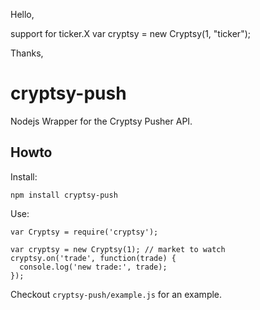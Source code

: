 Hello,

support for ticker.X
var cryptsy = new Cryptsy(1, "ticker");

Thanks,


# cryptsy-push

Nodejs Wrapper for the Cryptsy Pusher API.

## Howto

Install:

    npm install cryptsy-push

Use:

    var Cryptsy = require('cryptsy');

    var cryptsy = new Cryptsy(1); // market to watch
    cryptsy.on('trade', function(trade) {
      console.log('new trade:', trade);
    });

Checkout `cryptsy-push/example.js` for an example.
